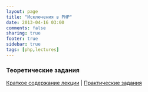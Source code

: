 ```yaml
---
layout: page
title: "Исключения в PHP"
date: 2013-04-16 03:00
comments: false
sharing: true
footer: true
sidebar: true
tags: [php,lectures]
---
```

### Теоретические задания

[Краткое содержание лекции](09-exceptions.html) |
[Практические задания](09-exceptions-practical-tasks.html)